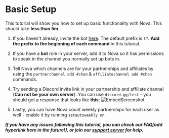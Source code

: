 # Basic Setup
This tutorial will show you how to set up basic functionality with Nova. This should take **less than 5m**.
1. If you haven't already, invite the bot [here](https://top.gg/bot/711428816127393844). The default prefix is `l?`. **Add the prefix to the beginning of each command** in this tutorial.

2. If you have a **bot** role in your server, add it to Nova so it has permissions to speak in the channel you normally set up bots in.

3. Tell Nova which channels are for your partnerships and affiliates by using the `partnerchannel add #chan` & `affiliatechannel add #chan` commands.

4. Try sending a Discord invite link in your partnership and affiliate channel (**Can not be your own server**). You can use `discord.gg/test` - you should get a response that looks like **this**:
![EmbedScreenshot](https://cdn.discordapp.com/attachments/589603067146534913/891065990727733309/unknown.png)

5. Lastly, you can have Nova count weekly partnerships for each user as well - enable it by running `setautoweekly on`.

***If you have any issues following this tutorial, you can check our FAQ[add hyperlink here in the future!], or join our [support server](https://discord.gg/cAKmRVrsjR) for help.***
